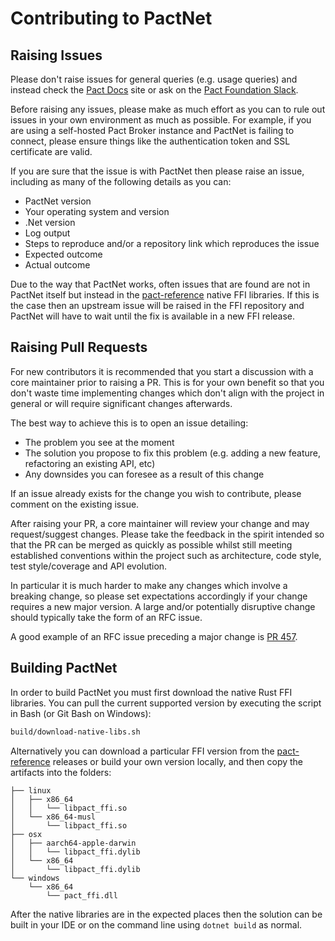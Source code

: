Contributing to PactNet
=======================

Raising Issues
--------------

Please don't raise issues for general queries (e.g. usage queries) and instead check the [Pact Docs] site or ask on the [Pact Foundation Slack].

Before raising any issues, please make as much effort as you can to rule out issues in your own environment as much as possible.
For example, if you are using a self-hosted Pact Broker instance and PactNet is failing to connect, please ensure things like the
authentication token and SSL certificate are valid.

If you are sure that the issue is with PactNet then please raise an issue, including as many of the following details as you can:

- PactNet version
- Your operating system and version
- .Net version
- Log output
- Steps to reproduce and/or a repository link which reproduces the issue
- Expected outcome
- Actual outcome

Due to the way that PactNet works, often issues that are found are not in PactNet itself but instead in the [pact-reference]
native FFI libraries. If this is the case then an upstream issue will be raised in the FFI repository and PactNet will have to
wait until the fix is available in a new FFI release.

Raising Pull Requests
---------------------

For new contributors it is recommended that you start a discussion with a core maintainer prior to raising a PR. This
is for your own benefit so that you don't waste time implementing changes which don't align with the project in general
or will require significant changes afterwards.

The best way to achieve this is to open an issue detailing:

- The problem you see at the moment
- The solution you propose to fix this problem (e.g. adding a new feature, refactoring an existing API, etc)
- Any downsides you can foresee as a result of this change

If an issue already exists for the change you wish to contribute, please comment on the existing issue.

After raising your PR, a core maintainer will review your change and may request/suggest changes. Please take the
feedback in the spirit intended so that the PR can be merged as quickly as possible whilst still meeting established
conventions within the project such as architecture, code style, test style/coverage and API evolution.

In particular it is much harder to make any changes which involve a breaking change, so please set expectations accordingly
if your change requires a new major version. A large and/or potentially disruptive change should typically take the form of
an RFC issue.

A good example of an RFC issue preceding a major change is [PR 457].

Building PactNet
----------------

In order to build PactNet you must first download the native Rust FFI libraries. You can pull the current supported
version by executing the script in Bash (or Git Bash on Windows):

```bash
build/download-native-libs.sh
```

Alternatively you can download a particular FFI version from the [pact-reference] releases or build your own version
locally, and then copy the artifacts into the folders:

```
├── linux
│   ├── x86_64
│   │   └── libpact_ffi.so
│   └── x86_64-musl
│       └── libpact_ffi.so
├── osx
│   ├── aarch64-apple-darwin
│   │   └── libpact_ffi.dylib
│   └── x86_64
│       └── libpact_ffi.dylib
└── windows
    └── x86_64
        └── pact_ffi.dll
```

After the native libraries are in the expected places then the solution can be built in your IDE or on the command
line using `dotnet build` as normal.

[pact-reference]: https://github.com/pact-foundation/pact-reference/releases
[Pact Docs]: https://docs.pact.io/
[Pact Foundation Slack]: https://pact-foundation.slack.com/
[PR 457]: https://github.com/pact-foundation/pact-net/issues/457
